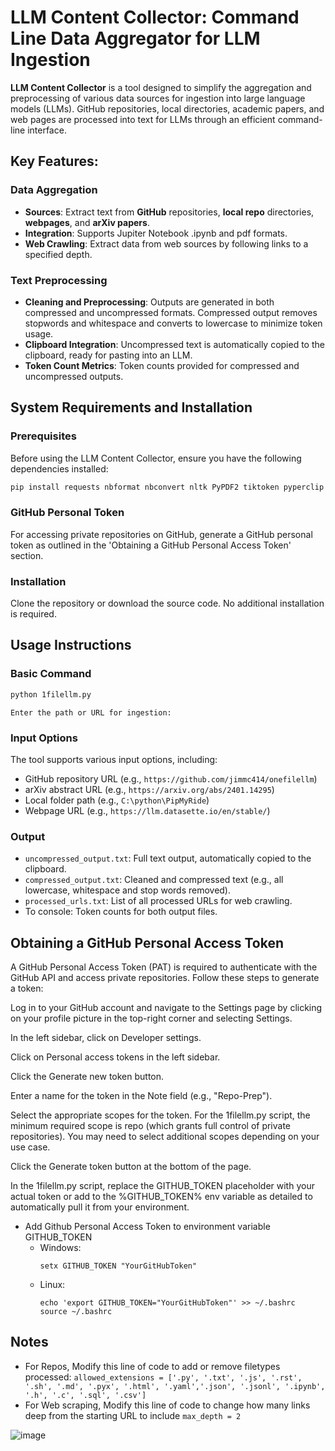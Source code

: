 
# LLM Content Collector: Command Line Data Aggregator for LLM Ingestion

**LLM Content Collector** is a tool designed to simplify the aggregation and preprocessing of various data sources for ingestion into large language models (LLMs). GitHub repositories, local directories, academic papers, and web pages are processed into text for LLMs through an efficient command-line interface.

## Key Features:

### Data Aggregation
- **Sources**: Extract text from **GitHub** repositories, **local repo** directories, **webpages**, and **arXiv papers**.
- **Integration**: Supports Jupiter Notebook .ipynb and pdf formats.
- **Web Crawling**: Extract data from web sources by following links to a specified depth.

### Text Preprocessing
- **Cleaning and Preprocessing**: Outputs are generated in both compressed and uncompressed formats.  Compressed output removes stopwords and whitespace and converts to lowercase to minimize token usage.
- **Clipboard Integration**: Uncompressed text is automatically copied to the clipboard, ready for pasting into an LLM.
- **Token Count Metrics**: Token counts provided for compressed and uncompressed outputs.

## System Requirements and Installation

### Prerequisites
Before using the LLM Content Collector, ensure you have the following dependencies installed:
```bash
pip install requests nbformat nbconvert nltk PyPDF2 tiktoken pyperclip bs4
```

### GitHub Personal Token
For accessing private repositories on GitHub, generate a GitHub personal token as outlined in the 'Obtaining a GitHub Personal Access Token' section.

### Installation
Clone the repository or download the source code. No additional installation is required.

## Usage Instructions

### Basic Command
```bash
python 1filellm.py
```
```
Enter the path or URL for ingestion:
```
  
### Input Options
The tool supports various input options, including:
- GitHub repository URL (e.g., `https://github.com/jimmc414/onefilellm`)
- arXiv abstract URL (e.g., `https://arxiv.org/abs/2401.14295`)
- Local folder path (e.g., `C:\python\PipMyRide`)
- Webpage URL (e.g., `https://llm.datasette.io/en/stable/`)

### Output
- `uncompressed_output.txt`: Full text output, automatically copied to the clipboard.
- `compressed_output.txt`: Cleaned and compressed text (e.g., all lowercase, whitespace and stop words removed).
- `processed_urls.txt`: List of all processed URLs for web crawling.
- To console: Token counts for both output files.

## Obtaining a GitHub Personal Access Token

A GitHub Personal Access Token (PAT) is required to authenticate with the GitHub API and access private repositories. Follow these steps to generate a token:

Log in to your GitHub account and navigate to the Settings page by clicking on your profile picture in the top-right corner and selecting Settings.

In the left sidebar, click on Developer settings.

Click on Personal access tokens in the left sidebar.

Click the Generate new token button.

Enter a name for the token in the Note field (e.g., "Repo-Prep").

Select the appropriate scopes for the token. For the 1filellm.py script, the minimum required scope is repo (which grants full control of private repositories). You may need to select additional scopes depending on your use case.

Click the Generate token button at the bottom of the page.

In the 1filellm.py script, replace the GITHUB_TOKEN placeholder with your actual token or add to the %GITHUB_TOKEN% env variable as detailed to automatically pull it from your environment.

  - Add Github Personal Access Token to environment variable GITHUB_TOKEN
    - Windows:
      ```
      setx GITHUB_TOKEN "YourGitHubToken"
      ```
    - Linux:
      ```
      echo 'export GITHUB_TOKEN="YourGitHubToken"' >> ~/.bashrc
      source ~/.bashrc
      ```

## Notes ##
- For Repos, Modify this line of code to add or remove filetypes processed: ``` allowed_extensions = ['.py', '.txt', '.js', '.rst', '.sh', '.md', '.pyx', '.html', '.yaml','.json', '.jsonl', '.ipynb', '.h', '.c', '.sql', '.csv'] ```
- For Web scraping, Modify this line of code to change how many links deep from the starting URL to include ``` max_depth = 2 ```

![image](https://github.com/jimmc414/1filellm/assets/6346529/5ef47d3f-e154-439e-a828-5b40a123a19c)
